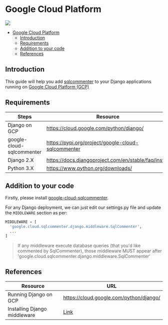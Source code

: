 # Google Cloud Platform
![](/opentelemetry-sqlcommenter/images/gcp-logo.png)

- [Google Cloud Platform](#google-cloud-platform)
    - [Introduction](#introduction)
    - [Requirements](#requirements)
    - [Addition to your code](#addition-to-your-code)
    - [References](#references)


## Introduction

This guide will help you add [sqlcommenter](https://github.com/open-telemetry/opentelemetry-sqlcommenter) to your Django applications running on [Google Cloud Platform (GCP)](https://cloud.google.com)

## Requirements

| Steps                     | Resource                                             |
| ------------------------- | ---------------------------------------------------- |
| Django on GCP             | https://cloud.google.com/python/django/              |
| google-cloud-sqlcommenter | https://pypi.org/project/google-cloud-sqlcommenter   |
| Django 2.X                | https://docs.djangoproject.com/en/stable/faq/install |
| Python 3.X                | https://www.python.org/downloads/                    |

## Addition to your code

Firstly, please install [google-cloud-sqlcommenter](/python/django/#installation).

For any Django deployment, we can just edit our settings.py file and update the `MIDDLEWARE` section as per:

```python
MIDDLEWARE = [
  'google.cloud.sqlcommenter.django.middleware.SqlCommenter',
  ...
]
```

>If any middleware execute database queries (that you'd like commented by SqlCommenter), those middleware MUST appear after
'google.cloud.sqlcommenter.django.middleware.SqlCommenter'

## References

| Resource                     | URL                                              |
| ---------------------------- | ------------------------------------------------ |
| Running Django on GCP        | https://cloud.google.com/python/django/          |
| Installing Django middleware | [Link](README.md#installation) |